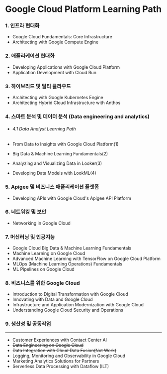 # Google Cloud Platform Learning Path

### 1. 인프라 현대화
- Google Cloud Fundamentals: Core Infrastructure
- Architecting with Google Compute Engine

### 2. 애플리케이션 현대화
- Developing Applications with Google Cloud Platform
- Application Development with Cloud Run

### 3. 하이브리드 및 멀티 클라우드
- Architecting with Google Kubernetes Engine
- Architecting Hybrid Cloud Infrastructure with Anthos

### 4. 스마트 분석 및 데이터 분석 (Data engineering and analytics)
   - ###### 4.1 Data Analyst Learning Path


- From Data to Insights with Google Cloud Platform(1)
- Big Data & Machine Learning Fundamentals(2)
- Analyzing and Visualizing Data in Looker(3)
- Developing Data Models with LookML(4)

### 5. Apigee 및 비즈니스 애플리케이션 플랫폼
- Developing APIs with Google Cloud's Apigee API Platform

### 6. 네트워킹 및 보안
- Networking in Google Cloud

### 7. 머신러닝 및 인공지능
- Google Cloud Big Data & Machine Learning Fundamentals
- Machine Learning on Google Cloud
- Advanced Machine Learning with TensorFlow on Google Cloud Platform
- MLOps (Machine Learning Operations) Fundamentals
- ML Pipelines on Google Cloud

### 8. 비즈니스를 위한 Google Cloud
- Introduction to Digital Transformation with Google Cloud
- Innovating with Data and Google Cloud
- Infrastructure and Application Modernization with Google Cloud
- Understanding Google Cloud Security and Operations

### 9. 생산성 및 공동작업

---


- Customer Experiences with Contact Center AI
- ~~Data Engineering on Google Cloud~~
- ~~Data Integration with Cloud Data Fusion(Not Work)~~
- Logging, Monitoring and Observability in Google Cloud
- Marketing Analytics Solutions for Partners
- Serverless Data Processing with Dataflow (ILT)




